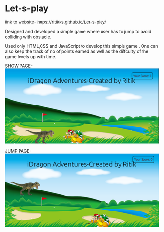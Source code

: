 # Let-s-play
link to website- https://ritikks.github.io/Let-s-play/

Designed and developed a simple game 
where user has to jump to avoid colliding with obstacle.

Used only HTML,CSS and JavaScript to develop this simple game . One can also keep the track of no of points earned as well as 
the diffculty of the game levels up with time.


SHOW PAGE-
![alt text](https://github.com/ritikks/Let-s-play/blob/main/game-images/show-page.png)

JUMP PAGE-
![alt text](https://github.com/ritikks/Let-s-play/blob/main/game-images/jump-page.png)
